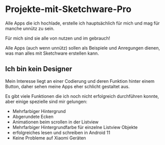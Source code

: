 # Projekte-mit-Sketchware-Pro

Alle Apps die ich hochlade, erstelle ich hauptsächlich für mich
und mag für manche unnütz zu sein.

Für mich sind sie alle von nutzen und im gebrauch!

Alle Apps (auch wenn unnütz) sollen als Beispiele und Anregungen
dienen, was man alles mit Sketchware erstellen kann. 

## Ich bin kein Designer
Mein Interesse liegt an einer Codierung und deren Funktion hinter
einem Button, daher sehen meine Apps eher schlicht gestaltet aus.

Es gibt viele Funktionen die ich noch nicht erfolgreich durchführen
konnte, aber einige spezielle sind mir gelungen:

- Mehrfarbiger Hintergrund
- Abgerundete Ecken 
- Animationen beim scrollen in der Listview
- Mehrfarbiger Hintergrundfarbe für einzelne Listview Objekte
- erfolgreiches lesen und schreiben in Android 11
- Keine Probleme auf Xiaomi Geräten

